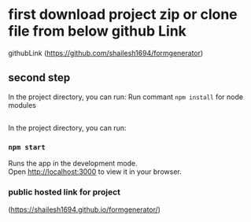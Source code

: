 # first download project zip or clone file from below github Link
 githubLink (https://github.com/shailesh1694/formgenerator)


## second step 
In the project directory, you can run:
 Run commant `npm install` for node modules

##  
In the project directory, you can run:

### `npm start`

Runs the app in the development mode.\
Open [http://localhost:3000](http://localhost:3000) to view it in your browser.

### public hosted link for project 

(https://shailesh1694.github.io/formgenerator/)
